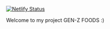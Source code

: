 [![Netlify Status](https://api.netlify.com/api/v1/badges/e4b29f30-6d73-44c6-8d59-6c8f9869a12e/deploy-status)](https://app.netlify.com/sites/fnopartners/deploys)

Welcome to my project GEN-Z FOODS :)

